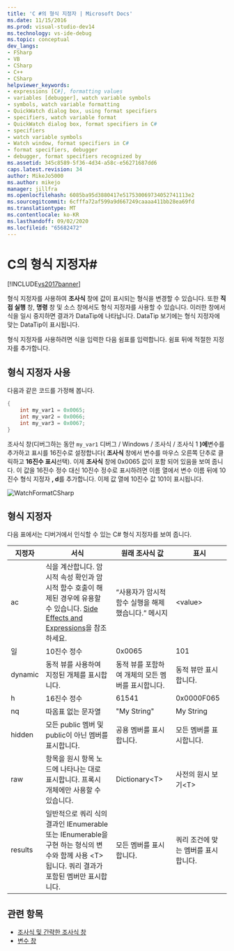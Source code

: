 ```yaml
---
title: 'C #의 형식 지정자 | Microsoft Docs'
ms.date: 11/15/2016
ms.prod: visual-studio-dev14
ms.technology: vs-ide-debug
ms.topic: conceptual
dev_langs:
- FSharp
- VB
- CSharp
- C++
- CSharp
helpviewer_keywords:
- expressions [C#], formatting values
- variables [debugger], watch variable symbols
- symbols, watch variable formatting
- QuickWatch dialog box, using format specifiers
- specifiers, watch variable format
- QuickWatch dialog box, format specifiers in C#
- specifiers
- watch variable symbols
- Watch window, format specifiers in C#
- format specifiers, debugger
- debugger, format specifiers recognized by
ms.assetid: 345c8589-5f36-4d34-a58c-e56271687dd6
caps.latest.revision: 34
author: MikeJo5000
ms.author: mikejo
manager: jillfra
ms.openlocfilehash: 6085ba95d3880417e517530069734052741113e2
ms.sourcegitcommit: 6cfffa72af599a9d667249caaaa411bb28ea69fd
ms.translationtype: MT
ms.contentlocale: ko-KR
ms.lasthandoff: 09/02/2020
ms.locfileid: "65682472"
---
```

# <a name="format-specifiers-in-c"></a>C의 형식 지정자\#

[!INCLUDE[vs2017banner](../includes/vs2017banner.md)]

형식 지정자를 사용하여 **조사식** 창에 값이 표시되는 형식을 변경할 수 있습니다. 또한 **직접 실행** 창, **명령** 창 및 소스 창에서도 형식 지정자를 사용할 수 있습니다. 이러한 창에서 식을 일시 중지하면 결과가 DataTip에 나타납니다. DataTip 보기에는 형식 지정자에 맞는 DataTip이 표시됩니다.

형식 지정자를 사용하려면 식을 입력한 다음 쉼표를 입력합니다. 쉼표 뒤에 적절한 지정자를 추가합니다.

## <a name="using-format-specifiers"></a>형식 지정자 사용

다음과 같은 코드를 가정해 봅니다.

```csharp
{
    int my_var1 = 0x0065;
    int my_var2 = 0x0066;
    int my_var3 = 0x0067;
}
```

조사식 창(디버그하는 동안 `my_var1` 디버그 / Windows / 조사식 / 조사식 1 **)에**변수를 추가하고 표시를 16진수로 설정합니다( **조사식** 창에서 변수를 마우스 오른쪽 단추로 클릭하고 **16진수 표시**선택). 이제 **조사식** 창에 0x0065 값이 포함 되어 있음을 보여 줍니다. 이 값을 16진수 정수 대신 10진수 정수로 표시하려면 이름 열에서 변수 이름 뒤에 10진수 형식 지정자 **, d**를 추가합니다. 이제 값 열에 10진수 값 101이 표시됩니다.

![WatchFormatCSharp](../debugger/media/watchformatcsharp.png "WatchFormatCSharp")

## <a name="format-specifiers"></a>형식 지정자

다음 표에서는 디버거에서 인식할 수 있는 C# 형식 지정자를 보여 줍니다.

|지정자|서식|원래 조사식 값|표시|
|---------------|------------|--------------------------|--------------|
|ac|식을 계산합니다. 암시적 속성 확인과 암시적 함수 호출이 해제된 경우에 유용할 수 있습니다. [Side Effects and Expressions](https://msdn.microsoft.com/library/e1f8a6ea-9e19-481d-b6bd-df120ad3bf4e)을 참조하세요.|“사용자가 암시적 함수 실행을 해제했습니다.” 메시지|\<value>|
|일|10진수 정수|0x0065|101|
|dynamic|동적 뷰를 사용하여 지정된 개체를 표시합니다.|동적 뷰를 포함하여 개체의 모든 멤버를 표시합니다.|동적 뷰만 표시합니다.|
|h|16진수 정수|61541|0x0000F065|
|nq|따옴표 없는 문자열|"My String"|My String|
|hidden|모든 public 멤버 및 public이 아닌 멤버를 표시합니다.|공용 멤버를 표시합니다.|모든 멤버를 표시합니다.|
|raw|항목을 원시 항목 노드에 나타나는 대로 표시합니다. 프록시 개체에만 사용할 수 있습니다.|Dictionary\<T>|사전의 원시 보기\<T>|
|results|일반적으로 쿼리 식의 결과인 IEnumerable 또는 IEnumerable을 구현 하는 형식의 변수와 함께 사용 \<T> 됩니다. 쿼리 결과가 포함된 멤버만 표시합니다.|모든 멤버를 표시합니다.|쿼리 조건에 맞는 멤버를 표시합니다.|

## <a name="see-also"></a>관련 항목

- [조사식 및 간략한 조사식 창](../debugger/watch-and-quickwatch-windows.md)
- [변수 창](https://msdn.microsoft.com/library/ce0a67f6-2502-4b7a-ba45-cc32f8aeba3e)
